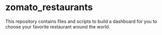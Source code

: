 # zomato_restaurants
This repository contains files and scripts to build a dashboard for you to choose your favorite restaurant around the world.
